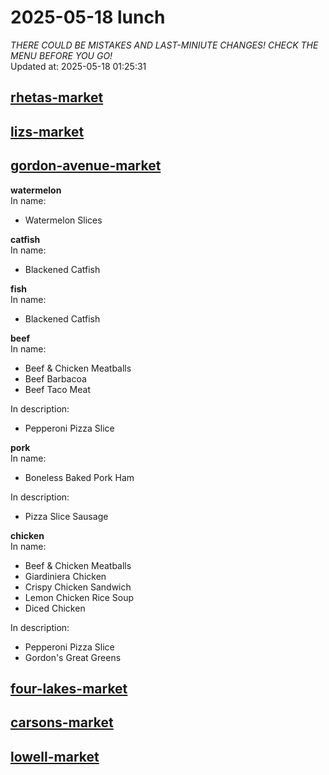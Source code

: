 # 2025-05-18 lunch  
*THERE COULD BE MISTAKES AND LAST-MINIUTE CHANGES! CHECK THE MENU BEFORE YOU GO!*  
Updated at: 2025-05-18 01:25:31  
## [rhetas-market](https://wisc-housingdining.nutrislice.com/menu/rhetas-market/lunch/2025-05-18)  
## [lizs-market](https://wisc-housingdining.nutrislice.com/menu/lizs-market/lunch/2025-05-18)  
## [gordon-avenue-market](https://wisc-housingdining.nutrislice.com/menu/gordon-avenue-market/lunch/2025-05-18)  
**watermelon**  
In name:   
 - Watermelon Slices  
  
**catfish**  
In name:   
 - Blackened Catfish  
  
**fish**  
In name:   
 - Blackened Catfish  
  
**beef**  
In name:   
 - Beef & Chicken Meatballs  
 - Beef Barbacoa  
 - Beef Taco Meat  
  
In description:   
 - Pepperoni Pizza Slice  
  
**pork**  
In name:   
 - Boneless Baked Pork Ham  
  
In description:   
 - Pizza Slice Sausage  
  
**chicken**  
In name:   
 - Beef & Chicken Meatballs  
 - Giardiniera Chicken  
 - Crispy Chicken Sandwich  
 - Lemon Chicken Rice Soup  
 - Diced Chicken  
  
In description:   
 - Pepperoni Pizza Slice  
 - Gordon's Great Greens  
  
## [four-lakes-market](https://wisc-housingdining.nutrislice.com/menu/four-lakes-market/lunch/2025-05-18)  
## [carsons-market](https://wisc-housingdining.nutrislice.com/menu/carsons-market/lunch/2025-05-18)  
## [lowell-market](https://wisc-housingdining.nutrislice.com/menu/lowell-market/lunch/2025-05-18)  
  

